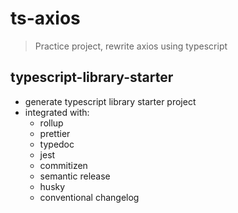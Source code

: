 # ts-axios

> Practice project, rewrite axios using typescript

## typescript-library-starter

- generate typescript library starter project
- integrated with:
  - rollup
  - prettier
  - typedoc
  - jest
  - commitizen
  - semantic release
  - husky
  - conventional changelog
